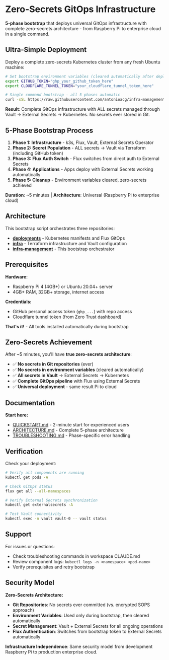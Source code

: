 # Zero-Secrets GitOps Infrastructure

**5-phase bootstrap** that deploys universal GitOps infrastructure with complete zero-secrets architecture - from Raspberry Pi to enterprise cloud in a single command.

## Ultra-Simple Deployment

Deploy a complete zero-secrets Kubernetes cluster from any fresh Ubuntu machine:

```bash
# Set bootstrap environment variables (cleared automatically after deployment)
export GITHUB_TOKEN="ghp_your_github_token_here"
export CLOUDFLARE_TUNNEL_TOKEN="your_cloudflare_tunnel_token_here"

# Single command bootstrap - all 5 phases automatic
curl -sSL https://raw.githubusercontent.com/antonioacg/infra-management/main/bootstrap.sh | bash
```

**Result**: Complete GitOps infrastructure with ALL secrets managed through Vault → External Secrets → Kubernetes. No secrets ever stored in Git.

## 5-Phase Bootstrap Process

1. **Phase 1: Infrastructure** - k3s, Flux, Vault, External Secrets Operator
2. **Phase 2: Secret Population** - ALL secrets → Vault via Terraform (including GitHub token)
3. **Phase 3: Flux Auth Switch** - Flux switches from direct auth to External Secrets  
4. **Phase 4: Applications** - Apps deploy with External Secrets working automatically
5. **Phase 5: Cleanup** - Environment variables cleared, zero-secrets achieved

**Duration**: ~5 minutes | **Architecture**: Universal (Raspberry Pi to enterprise cloud)

## Architecture

This bootstrap script orchestrates three repositories:

- **[deployments](https://github.com/antonioacg/deployments)** - Kubernetes manifests and Flux GitOps
- **[infra](https://github.com/antonioacg/infra)** - Terraform infrastructure and Vault configuration  
- **[infra-management](https://github.com/antonioacg/infra-management)** - This bootstrap orchestrator

## Prerequisites

**Hardware:** 
- Raspberry Pi 4 (4GB+) or Ubuntu 20.04+ server
- 4GB+ RAM, 32GB+ storage, internet access

**Credentials:**
- GitHub personal access token (`ghp_...`) with repo access
- Cloudflare tunnel token (from Zero Trust dashboard)

**That's it!** - All tools installed automatically during bootstrap

## Zero-Secrets Achievement

After ~5 minutes, you'll have **true zero-secrets architecture**:
- ✅ **No secrets in Git repositories** (ever)
- ✅ **No secrets in environment variables** (cleared automatically)  
- ✅ **All secrets in Vault** → External Secrets → Kubernetes
- ✅ **Complete GitOps pipeline** with Flux using External Secrets
- ✅ **Universal deployment** - same result Pi to cloud

## Documentation

**Start here:**
- [QUICKSTART.md](QUICKSTART.md) - 2-minute start for experienced users
- [ARCHITECTURE.md](ARCHITECTURE.md) - Complete 5-phase architecture
- [TROUBLESHOOTING.md](TROUBLESHOOTING.md) - Phase-specific error handling

## Verification

Check your deployment:

```bash
# Verify all components are running
kubectl get pods -A

# Check GitOps status  
flux get all --all-namespaces

# Verify External Secrets synchronization
kubectl get externalsecrets -A

# Test Vault connectivity
kubectl exec -n vault vault-0 -- vault status
```

## Support

For issues or questions:
- Check troubleshooting commands in workspace CLAUDE.md
- Review component logs: `kubectl logs -n <namespace> <pod-name>`  
- Verify prerequisites and retry bootstrap

## Security Model

**Zero-Secrets Architecture:**
- **Git Repositories**: No secrets ever committed (vs. encrypted SOPS approach)
- **Environment Variables**: Used only during bootstrap, then cleared automatically
- **Secret Management**: Vault + External Secrets for all ongoing operations
- **Flux Authentication**: Switches from bootstrap token to External Secrets automatically

**Infrastructure Independence**: Same security model from development Raspberry Pi to production enterprise cloud.